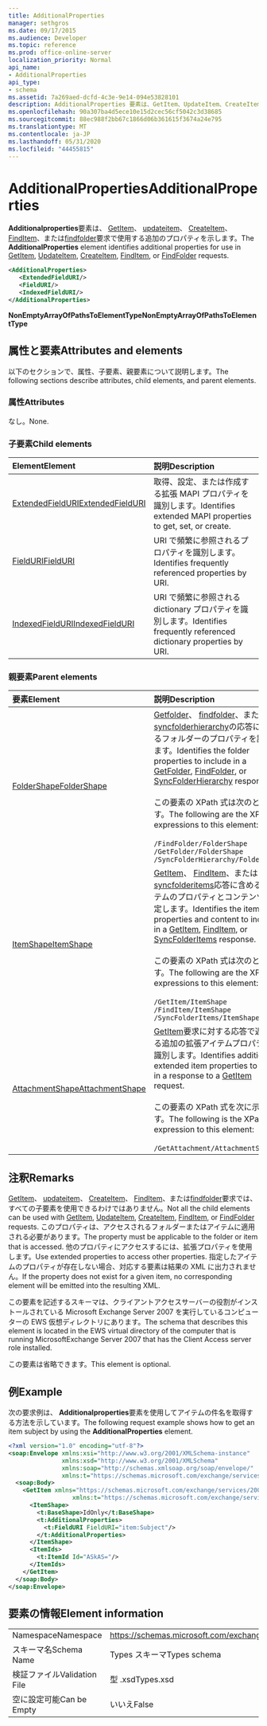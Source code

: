```yaml
---
title: AdditionalProperties
manager: sethgros
ms.date: 09/17/2015
ms.audience: Developer
ms.topic: reference
ms.prod: office-online-server
localization_priority: Normal
api_name:
- AdditionalProperties
api_type:
- schema
ms.assetid: 7a269aed-dcfd-4c3e-9e14-094e53828101
description: AdditionalProperties 要素は、GetItem、UpdateItem、CreateItem、FindItem、または FindFolder 要求で使用する追加のプロパティを示します。
ms.openlocfilehash: 90a307ba4d5ece10e15d2cec56cf5042c3d38685
ms.sourcegitcommit: 88ec988f2bb67c1866d06b361615f3674a24e795
ms.translationtype: MT
ms.contentlocale: ja-JP
ms.lasthandoff: 05/31/2020
ms.locfileid: "44455815"
---
```

# <a name="additionalproperties"></a><span data-ttu-id="84095-103">AdditionalProperties</span><span class="sxs-lookup"><span data-stu-id="84095-103">AdditionalProperties</span></span>

<span data-ttu-id="84095-104">**Additionalproperties**要素は、 [GetItem](getitem.md)、 [updateitem](updateitem.md)、 [CreateItem](createitem.md)、 [FindItem](finditem.md)、または[findfolder](findfolder.md)要求で使用する追加のプロパティを示します。</span><span class="sxs-lookup"><span data-stu-id="84095-104">The **AdditionalProperties** element identifies additional properties for use in [GetItem](getitem.md), [UpdateItem](updateitem.md), [CreateItem](createitem.md), [FindItem](finditem.md), or [FindFolder](findfolder.md) requests.</span></span> 
  
```xml
<AdditionalProperties>
   <ExtendedFieldURI/>
   <FieldURI/>
   <IndexedFieldURI/>
</AdditionalProperties>
```

 <span data-ttu-id="84095-105">**NonEmptyArrayOfPathsToElementType**</span><span class="sxs-lookup"><span data-stu-id="84095-105">**NonEmptyArrayOfPathsToElementType**</span></span>
## <a name="attributes-and-elements"></a><span data-ttu-id="84095-106">属性と要素</span><span class="sxs-lookup"><span data-stu-id="84095-106">Attributes and elements</span></span>

<span data-ttu-id="84095-107">以下のセクションで、属性、子要素、親要素について説明します。</span><span class="sxs-lookup"><span data-stu-id="84095-107">The following sections describe attributes, child elements, and parent elements.</span></span>
  
### <a name="attributes"></a><span data-ttu-id="84095-108">属性</span><span class="sxs-lookup"><span data-stu-id="84095-108">Attributes</span></span>

<span data-ttu-id="84095-109">なし。</span><span class="sxs-lookup"><span data-stu-id="84095-109">None.</span></span>
  
### <a name="child-elements"></a><span data-ttu-id="84095-110">子要素</span><span class="sxs-lookup"><span data-stu-id="84095-110">Child elements</span></span>

|<span data-ttu-id="84095-111">**Element**</span><span class="sxs-lookup"><span data-stu-id="84095-111">**Element**</span></span>|<span data-ttu-id="84095-112">**説明**</span><span class="sxs-lookup"><span data-stu-id="84095-112">**Description**</span></span>|
|:-----|:-----|
|[<span data-ttu-id="84095-113">ExtendedFieldURI</span><span class="sxs-lookup"><span data-stu-id="84095-113">ExtendedFieldURI</span></span>](extendedfielduri.md) <br/> |<span data-ttu-id="84095-114">取得、設定、または作成する拡張 MAPI プロパティを識別します。</span><span class="sxs-lookup"><span data-stu-id="84095-114">Identifies extended MAPI properties to get, set, or create.</span></span>  <br/> |
|[<span data-ttu-id="84095-115">FieldURI</span><span class="sxs-lookup"><span data-stu-id="84095-115">FieldURI</span></span>](fielduri.md) <br/> |<span data-ttu-id="84095-116">URI で頻繁に参照されるプロパティを識別します。</span><span class="sxs-lookup"><span data-stu-id="84095-116">Identifies frequently referenced properties by URI.</span></span>  <br/> |
|[<span data-ttu-id="84095-117">IndexedFieldURI</span><span class="sxs-lookup"><span data-stu-id="84095-117">IndexedFieldURI</span></span>](indexedfielduri.md) <br/> |<span data-ttu-id="84095-118">URI で頻繁に参照される dictionary プロパティを識別します。</span><span class="sxs-lookup"><span data-stu-id="84095-118">Identifies frequently referenced dictionary properties by URI.</span></span>  <br/> |
   
### <a name="parent-elements"></a><span data-ttu-id="84095-119">親要素</span><span class="sxs-lookup"><span data-stu-id="84095-119">Parent elements</span></span>

|<span data-ttu-id="84095-120">**要素**</span><span class="sxs-lookup"><span data-stu-id="84095-120">**Element**</span></span>|<span data-ttu-id="84095-121">**説明**</span><span class="sxs-lookup"><span data-stu-id="84095-121">**Description**</span></span>|
|:-----|:-----|
|[<span data-ttu-id="84095-122">FolderShape</span><span class="sxs-lookup"><span data-stu-id="84095-122">FolderShape</span></span>](foldershape.md) <br/> | <span data-ttu-id="84095-123">[Getfolder](getfolder.md)、 [findfolder](findfolder.md)、または[syncfolderhierarchy](syncfolderhierarchy.md)の応答に含めるフォルダーのプロパティを識別します。</span><span class="sxs-lookup"><span data-stu-id="84095-123">Identifies the folder properties to include in a [GetFolder](getfolder.md), [FindFolder](findfolder.md), or [SyncFolderHierarchy](syncfolderhierarchy.md) response.</span></span><br/><br/>  <span data-ttu-id="84095-124">この要素の XPath 式は次のとおりです。</span><span class="sxs-lookup"><span data-stu-id="84095-124">The following are the XPath expressions to this element:</span></span><br/><br/>  `/FindFolder/FolderShape` <br/>  `/GetFolder/FolderShape` <br/>  `/SyncFolderHierarchy/FolderShape` <br/> |
|[<span data-ttu-id="84095-125">ItemShape</span><span class="sxs-lookup"><span data-stu-id="84095-125">ItemShape</span></span>](itemshape.md) <br/> | <span data-ttu-id="84095-126">[GetItem](getitem.md)、 [FindItem](finditem.md)、または[syncfolderitems](syncfolderitems.md)応答に含めるアイテムのプロパティとコンテンツを指定します。</span><span class="sxs-lookup"><span data-stu-id="84095-126">Identifies the item properties and content to include in a [GetItem](getitem.md), [FindItem](finditem.md), or [SyncFolderItems](syncfolderitems.md) response.</span></span><br/><br/>  <span data-ttu-id="84095-127">この要素の XPath 式は次のとおりです。</span><span class="sxs-lookup"><span data-stu-id="84095-127">The following are the XPath expressions to this element:</span></span><br/><br/>  `/GetItem/ItemShape` <br/>  `/FindItem/ItemShape` <br/>  `/SyncFolderItems/ItemShape` <br/> |
|[<span data-ttu-id="84095-128">AttachmentShape</span><span class="sxs-lookup"><span data-stu-id="84095-128">AttachmentShape</span></span>](attachmentshape.md) <br/> |<span data-ttu-id="84095-129">[GetItem](getitem.md)要求に対する応答で返される追加の拡張アイテムプロパティを識別します。</span><span class="sxs-lookup"><span data-stu-id="84095-129">Identifies additional extended item properties to return in a response to a [GetItem](getitem.md) request.</span></span><br/><br/> <span data-ttu-id="84095-130">この要素の XPath 式を次に示します。</span><span class="sxs-lookup"><span data-stu-id="84095-130">The following is the XPath expression to this element:</span></span><br/><br/>  `/GetAttachment/AttachmentShape` <br/> |
   
## <a name="remarks"></a><span data-ttu-id="84095-131">注釈</span><span class="sxs-lookup"><span data-stu-id="84095-131">Remarks</span></span>

<span data-ttu-id="84095-132">[GetItem](getitem.md)、 [updateitem](updateitem.md)、 [CreateItem](createitem.md)、 [FindItem](finditem.md)、または[findfolder](findfolder.md)要求では、すべての子要素を使用できるわけではありません。</span><span class="sxs-lookup"><span data-stu-id="84095-132">Not all the child elements can be used with [GetItem](getitem.md), [UpdateItem](updateitem.md), [CreateItem](createitem.md), [FindItem](finditem.md), or [FindFolder](findfolder.md) requests.</span></span> <span data-ttu-id="84095-133">このプロパティは、アクセスされるフォルダーまたはアイテムに適用される必要があります。</span><span class="sxs-lookup"><span data-stu-id="84095-133">The property must be applicable to the folder or item that is accessed.</span></span> <span data-ttu-id="84095-134">他のプロパティにアクセスするには、拡張プロパティを使用します。</span><span class="sxs-lookup"><span data-stu-id="84095-134">Use extended properties to access other properties.</span></span> <span data-ttu-id="84095-135">指定したアイテムのプロパティが存在しない場合、対応する要素は結果の XML に出力されません。</span><span class="sxs-lookup"><span data-stu-id="84095-135">If the property does not exist for a given item, no corresponding element will be emitted into the resulting XML.</span></span> 
  
<span data-ttu-id="84095-136">この要素を記述するスキーマは、クライアントアクセスサーバーの役割がインストールされている Microsoft Exchange Server 2007 を実行しているコンピューターの EWS 仮想ディレクトリにあります。</span><span class="sxs-lookup"><span data-stu-id="84095-136">The schema that describes this element is located in the EWS virtual directory of the computer that is running MicrosoftExchange Server 2007 that has the Client Access server role installed.</span></span> 
  
<span data-ttu-id="84095-137">この要素は省略できます。</span><span class="sxs-lookup"><span data-stu-id="84095-137">This element is optional.</span></span>
  
## <a name="example"></a><span data-ttu-id="84095-138">例</span><span class="sxs-lookup"><span data-stu-id="84095-138">Example</span></span>

<span data-ttu-id="84095-139">次の要求例は、 **Additionalproperties**要素を使用してアイテムの件名を取得する方法を示しています。</span><span class="sxs-lookup"><span data-stu-id="84095-139">The following request example shows how to get an item subject by using the **AdditionalProperties** element.</span></span> 
  
```XML
<?xml version="1.0" encoding="utf-8"?>
<soap:Envelope xmlns:xsi="http://www.w3.org/2001/XMLSchema-instance"
               xmlns:xsd="http://www.w3.org/2001/XMLSchema"
               xmlns:soap="http://schemas.xmlsoap.org/soap/envelope/"
               xmlns:t="https://schemas.microsoft.com/exchange/services/2006/types">
  <soap:Body>
    <GetItem xmlns="https://schemas.microsoft.com/exchange/services/2006/messages" 
                  xmlns:t="https://schemas.microsoft.com/exchange/services/2006/types">
      <ItemShape>
        <t:BaseShape>IdOnly</t:BaseShape>
        <t:AdditionalProperties>
          <t:FieldURI FieldURI="item:Subject"/>
        </t:AdditionalProperties>
      </ItemShape>
      <ItemIds>
        <t:ItemId Id="ASkAS="/>
      </ItemIds>
    </GetItem>
  </soap:Body>
</soap:Envelope>
```

## <a name="element-information"></a><span data-ttu-id="84095-140">要素の情報</span><span class="sxs-lookup"><span data-stu-id="84095-140">Element information</span></span>

|||
|:-----|:-----|
|<span data-ttu-id="84095-141">Namespace</span><span class="sxs-lookup"><span data-stu-id="84095-141">Namespace</span></span>  <br/> |https://schemas.microsoft.com/exchange/services/2006/types  <br/> |
|<span data-ttu-id="84095-142">スキーマ名</span><span class="sxs-lookup"><span data-stu-id="84095-142">Schema Name</span></span>  <br/> |<span data-ttu-id="84095-143">Types スキーマ</span><span class="sxs-lookup"><span data-stu-id="84095-143">Types schema</span></span>  <br/> |
|<span data-ttu-id="84095-144">検証ファイル</span><span class="sxs-lookup"><span data-stu-id="84095-144">Validation File</span></span>  <br/> |<span data-ttu-id="84095-145">型 .xsd</span><span class="sxs-lookup"><span data-stu-id="84095-145">Types.xsd</span></span>  <br/> |
|<span data-ttu-id="84095-146">空に設定可能</span><span class="sxs-lookup"><span data-stu-id="84095-146">Can be Empty</span></span>  <br/> |<span data-ttu-id="84095-147">いいえ</span><span class="sxs-lookup"><span data-stu-id="84095-147">False</span></span>  <br/> |
   

